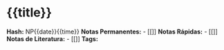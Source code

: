 # {{title}}
    
**Hash:** NP{{date}}{{time}}
**Notas Permanentes:** 
	- [[]]
**Notas Rápidas:**
	- [[]]
**Notas de Literatura:**
	- [[]]
**Tags:**  

